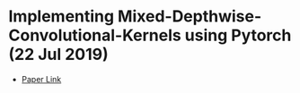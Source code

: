 # Implementing Mixed-Depthwise-Convolutional-Kernels using Pytorch (22 Jul 2019)
- [Paper Link](https://arxiv.org/abs/1907.09595?context=cs.LG)
